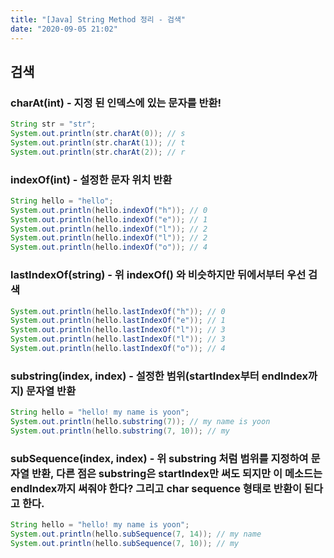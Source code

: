 ```yaml
---
title: "[Java] String Method 정리 - 검색"
date: "2020-09-05 21:02"
---
```


## 검색

### charAt(int) - 지정 된 인덱스에 있는 문자를 반환!

```java
String str = "str";
System.out.println(str.charAt(0)); // s
System.out.println(str.charAt(1)); // t
System.out.println(str.charAt(2)); // r
```

### indexOf(int) - 설정한 문자 위치 반환

```java
String hello = "hello";
System.out.println(hello.indexOf("h")); // 0
System.out.println(hello.indexOf("e")); // 1
System.out.println(hello.indexOf("l")); // 2
System.out.println(hello.indexOf("l")); // 2
System.out.println(hello.indexOf("o")); // 4
```

### lastIndexOf(string) - 위 indexOf() 와 비슷하지만 뒤에서부터 우선 검색

```java
System.out.println(hello.lastIndexOf("h")); // 0
System.out.println(hello.lastIndexOf("e")); // 1
System.out.println(hello.lastIndexOf("l")); // 3
System.out.println(hello.lastIndexOf("l")); // 3
System.out.println(hello.lastIndexOf("o")); // 4
```

### substring(index, index) - 설정한 범위(startIndex부터 endIndex까지) 문자열 반환

```java
String hello = "hello! my name is yoon";
System.out.println(hello.substring(7)); // my name is yoon
System.out.println(hello.substring(7, 10)); // my
```

### subSequence(index, index) - 위 substring 처럼 범위를 지정하여 문자열 반환, 다른 점은 substring은 startIndex만 써도 되지만 이 메소드는 endIndex까지 써줘야 한다? 그리고 char sequence 형태로 반환이 된다고 한다.

```java
String hello = "hello! my name is yoon";
System.out.println(hello.subSequence(7, 14)); // my name
System.out.println(hello.subSequence(7, 10)); // my
```

